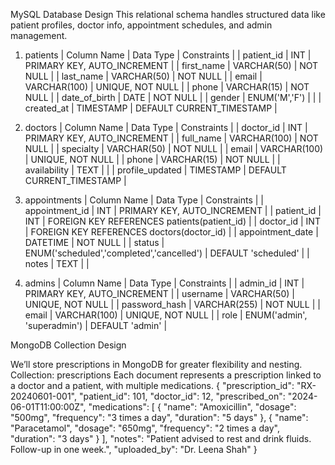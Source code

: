 MySQL Database Design
This relational schema handles structured data like patient profiles, doctor info, appointment schedules, and admin management.
1. patients
| Column Name | Data Type | Constraints | 
| patient_id | INT | PRIMARY KEY, AUTO_INCREMENT | 
| first_name | VARCHAR(50) | NOT NULL | 
| last_name | VARCHAR(50) | NOT NULL | 
| email | VARCHAR(100) | UNIQUE, NOT NULL | 
| phone | VARCHAR(15) | NOT NULL | 
| date_of_birth | DATE | NOT NULL | 
| gender | ENUM('M','F') |  | 
| created_at | TIMESTAMP | DEFAULT CURRENT_TIMESTAMP | 

2. doctors
| Column Name | Data Type | Constraints | 
| doctor_id | INT | PRIMARY KEY, AUTO_INCREMENT | 
| full_name | VARCHAR(100) | NOT NULL | 
| specialty | VARCHAR(50) | NOT NULL | 
| email | VARCHAR(100) | UNIQUE, NOT NULL | 
| phone | VARCHAR(15) | NOT NULL | 
| availability | TEXT |  | 
| profile_updated | TIMESTAMP | DEFAULT CURRENT_TIMESTAMP | 


3. appointments
| Column Name | Data Type | Constraints | 
| appointment_id | INT | PRIMARY KEY, AUTO_INCREMENT | 
| patient_id | INT | FOREIGN KEY REFERENCES patients(patient_id) | 
| doctor_id | INT | FOREIGN KEY REFERENCES doctors(doctor_id) | 
| appointment_date | DATETIME | NOT NULL | 
| status | ENUM('scheduled','completed','cancelled') | DEFAULT 'scheduled' | 
| notes | TEXT |  | 


4. admins
| Column Name | Data Type | Constraints | 
| admin_id | INT | PRIMARY KEY, AUTO_INCREMENT | 
| username | VARCHAR(50) | UNIQUE, NOT NULL | 
| password_hash | VARCHAR(255) | NOT NULL | 
| email | VARCHAR(100) | UNIQUE, NOT NULL | 
| role | ENUM('admin', 'superadmin') | DEFAULT 'admin' | 



MongoDB Collection Design

We’ll store prescriptions in MongoDB for greater flexibility and nesting.
Collection: prescriptions
Each document represents a prescription linked to a doctor and a patient, with multiple medications.
{
  "prescription_id": "RX-20240601-001",
  "patient_id": 101,
  "doctor_id": 12,
  "prescribed_on": "2024-06-01T11:00:00Z",
  "medications": [
    {
      "name": "Amoxicillin",
      "dosage": "500mg",
      "frequency": "3 times a day",
      "duration": "5 days"
    },
    {
      "name": "Paracetamol",
      "dosage": "650mg",
      "frequency": "2 times a day",
      "duration": "3 days"
    }
  ],
  "notes": "Patient advised to rest and drink fluids. Follow-up in one week.",
  "uploaded_by": "Dr. Leena Shah"
}



